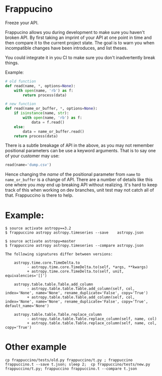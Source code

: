 # Frappucino

Freeze your API.

Frappucino allows you during development to make sure you haven't broken API. By
first taking an imprint of your API at one point in time and then compare it to
the current project state. The goal is to warn you when incompatible changes
have been introduces, and list theses.

You could integrate it in you CI to make sure you don't inadvertently break
things.

Example:

```python
# old function
def read(name, *, options=None):
    with open(name, 'rb') as f:
        return process(data)

# new function
def read(name_or_buffer, *, options=None):
    if isinstance(name, str):
        with open(name, 'rb') as f:
            data = f.read()
    else:
        data = name_or_buffer.read()
    return process(data)
```

There is a subtle breakage of API in the above, as you may not remember
positional parameters can be use a keyword arguments. That is to say one of your customer may use:

```python
read(name='dump.csv')
```

Hence changing the _name_ of the positional parameter from `name` to
`name_or_buffer` is a change of API. There are a number of details like this one
where you _may_ end up breaking API without realizing. It's hard to keep track
of this when working on dev branches, unit test may not catch all of that.
Frappuccino is there to help.


# Example:


```
$ source activate astropy==3.2
$ frappuccino astropy astropy.timeseries --save    astropy.json

$ source activate astropy=master
$ frappuccino astropy astropy.timeseries --compare astropy.json

The following signatures differ between versions:

    astropy.time.core.TimeDelta.to
          - astropy.time.core.TimeDelta.to(self, *args, **kwargs)
          + astropy.time.core.TimeDelta.to(self, unit, equivalencies='[]')

    astropy.table.table.Table.add_column
          - astropy.table.table.Table.add_column(self, col, index='None', name='None', rename_duplicate='False', copy='True')
          + astropy.table.table.Table.add_column(self, col, index='None', name='None', rename_duplicate='False', copy='True', default_name='None')

    astropy.table.table.Table.replace_column
          - astropy.table.table.Table.replace_column(self, name, col)
          + astropy.table.table.Table.replace_column(self, name, col, copy='True')
```

# Other example 

```
cp frappuccino/tests/old.py frappuccino/t.py ; frappuccino frappuccino.t --save t.json; sleep 2;  cp frappuccino/tests/new.py frappuccino/t.py; frappuccino frappuccino.t --compare t.json
```
